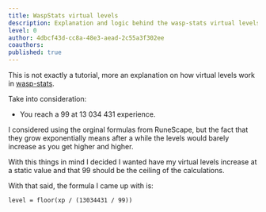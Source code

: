 ```yaml
---
title: WaspStats virtual levels
description: Explanation and logic behind the wasp-stats virtual levels.
level: 0
author: 4dbcf43d-cc8a-48e3-aead-2c55a3f302ee
coauthors: 
published: true
---
```


This is not exactly a tutorial, more an explanation on how virtual levels work in [wasp-stats](https://waspscripts.com/stats).

Take into consideration:
- You reach a 99 at 13 034 431 experience.

I considered using the orginal formulas from RuneScape, but the fact that they grow exponentially means after a while the levels would barely increase as you get higher and higher.

With this things in mind I decided I wanted have my virtual levels increase at a static value and that 99 should be the ceiling of the calculations.

With that said, the formula I came up with is:
```
level = floor(xp / (13034431 / 99))
```